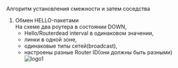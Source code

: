 [logo1]: https://github.com/dbudakov/22.route/blob/master/image/OSPF_steps/1.png
[logo2]: https://github.com/dbudakov/22.route/blob/master/image/OSPF_steps/2.png
[logo3]: https://github.com/dbudakov/22.route/blob/master/image/OSPF_steps/3.png
[logo4]: https://github.com/dbudakov/22.route/blob/master/image/OSPF_steps/4.png
[logo5]: https://github.com/dbudakov/22.route/blob/master/image/OSPF_steps/5.png
[logo6]: https://github.com/dbudakov/22.route/blob/master/image/OSPF_steps/6.png
[logo7]: https://github.com/dbudakov/22.route/blob/master/image/OSPF_steps/7.png
[logo8]: https://github.com/dbudakov/22.route/blob/master/image/OSPF_steps/8.png


Алгоритм установления смежности и затем соседства   
1. Обмен HELLO-пакетами   
На схеме два роутера в состоянии DOWN,
   * Hello/Routerdead interval в одинаковом значении,
   * линки в одной зоне,
   * одинаковые типы сетей(broadcast),
   * настроены разные Router ID(они должны быть разными)   
![logo1]  
